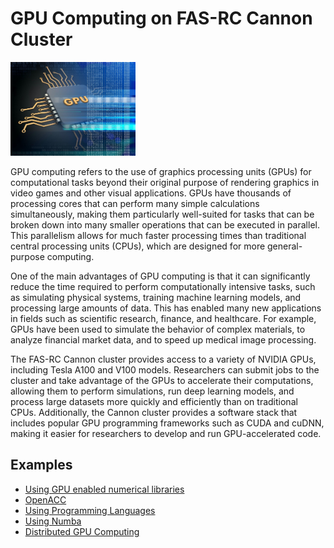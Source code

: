 # GPU Computing on FAS-RC Cannon Cluster 

<img src="Images/GPU-logo.jpeg" alt="GPU-logo" width="200"/>

GPU computing refers to the use of graphics processing units (GPUs) for computational tasks beyond their original purpose of rendering graphics in video games and other visual applications. GPUs have thousands of processing cores that can perform many simple calculations simultaneously, making them particularly well-suited for tasks that can be broken down into many smaller operations that can be executed in parallel. This parallelism allows for much faster processing times than traditional central processing units (CPUs), which are designed for more general-purpose computing.

One of the main advantages of GPU computing is that it can significantly reduce the time required to perform computationally intensive tasks, such as simulating physical systems, training machine learning models, and processing large amounts of data. This has enabled many new applications in fields such as scientific research, finance, and healthcare. For example, GPUs have been used to simulate the behavior of complex materials, to analyze financial market data, and to speed up medical image processing.

The FAS-RC Cannon cluster provides access to a variety of NVIDIA GPUs, including Tesla A100 and V100 models. Researchers can submit jobs to the cluster and take advantage of the GPUs to accelerate their computations, allowing them to perform simulations, run deep learning models, and process large datasets more quickly and efficiently than on traditional CPUs. Additionally, the Cannon cluster provides a software stack that includes popular GPU programming frameworks such as CUDA and cuDNN, making it easier for researchers to develop and run GPU-accelerated code.

## Examples

* [Using GPU enabled numerical libraries](./Libs)
* [OpenACC](./OpenACC)
* [Using Programming Languages](./CUDA)
* [Using Numba](./Numba)
* [Distributed GPU Computing](./Dist_GPU_Computing)
